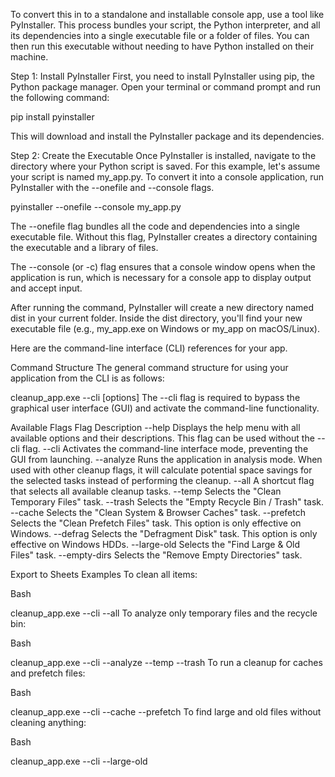 To convert this in to a standalone and installable console app, use a tool like PyInstaller. This process bundles your script, the Python interpreter, and all its dependencies into a single executable file or a folder of files. You can then run this executable without needing to have Python installed on their machine.

Step 1: Install PyInstaller
First, you need to install PyInstaller using pip, the Python package manager. Open your terminal or command prompt and run the following command:

pip install pyinstaller

This will download and install the PyInstaller package and its dependencies.

Step 2: Create the Executable
Once PyInstaller is installed, navigate to the directory where your Python script is saved. For this example, let's assume your script is named my_app.py. To convert it into a console application, run PyInstaller with the --onefile and --console flags.

pyinstaller --onefile --console my_app.py

The --onefile flag bundles all the code and dependencies into a single executable file. Without this flag, PyInstaller creates a directory containing the executable and a library of files.

The --console (or -c) flag ensures that a console window opens when the application is run, which is necessary for a console app to display output and accept input.

After running the command, PyInstaller will create a new directory named dist in your current folder. Inside the dist directory, you'll find your new executable file (e.g., my_app.exe on Windows or my_app on macOS/Linux).


Here are the command-line interface (CLI) references for your app.

Command Structure
The general command structure for using your application from the CLI is as follows:

cleanup_app.exe --cli [options]
The --cli flag is required to bypass the graphical user interface (GUI) and activate the command-line functionality.

Available Flags
Flag	Description
--help	Displays the help menu with all available options and their descriptions. This flag can be used without the --cli flag.
--cli	Activates the command-line interface mode, preventing the GUI from launching.
--analyze	Runs the application in analysis mode. When used with other cleanup flags, it will calculate potential space savings for the selected tasks instead of performing the cleanup.
--all	A shortcut flag that selects all available cleanup tasks.
--temp	Selects the "Clean Temporary Files" task.
--trash	Selects the "Empty Recycle Bin / Trash" task.
--cache	Selects the "Clean System & Browser Caches" task.
--prefetch	Selects the "Clean Prefetch Files" task. This option is only effective on Windows.
--defrag	Selects the "Defragment Disk" task. This option is only effective on Windows HDDs.
--large-old	Selects the "Find Large & Old Files" task.
--empty-dirs	Selects the "Remove Empty Directories" task.

Export to Sheets
Examples
To clean all items:

Bash

cleanup_app.exe --cli --all
To analyze only temporary files and the recycle bin:

Bash

cleanup_app.exe --cli --analyze --temp --trash
To run a cleanup for caches and prefetch files:

Bash

cleanup_app.exe --cli --cache --prefetch
To find large and old files without cleaning anything:

Bash

cleanup_app.exe --cli --large-old

